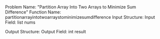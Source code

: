 Problem Name: "Partition Array Into Two Arrays to Minimize Sum Difference"
Function Name: partitionarrayintotwoarraystominimizesumdifference
Input Structure:
Input Field: list<int> nums

Output Structure:
Output Field: int result